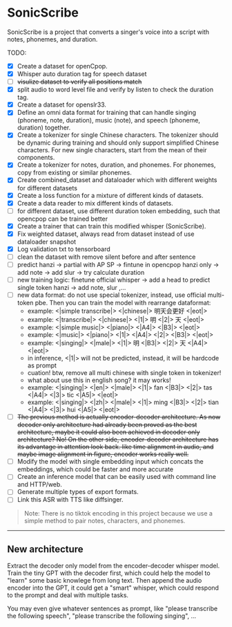 # SonicScribe

SonicScribe is a project that converts a singer's voice into a script with notes, phonemes, and duration.

TODO:

- [x] Create a dataset for openCpop.
- [x] Whisper auto duration tag for speech dataset
- [ ] ~~visulize dataset to verify all positions match~~
- [x] split audio to word level file and verify by listen to check the duration tag.
- [x] Create a dataset for openslr33.
- [x] Define an omni data format for training that can handle singing (phoneme, note, duration), music (note), and speech (phoneme, duration) together.
- [x] Create a tokenizer for single Chinese characters. The tokenizer should be dynamic during training and should only support simplified Chinese characters. For new single characters, start from the mean of their components.
- [x] Create a tokenizer for notes, duration, and phonemes. For phonemes, copy from existing or similar phonemes.
- [x] Create combined_dataset and dataloader which with different weights for different datasets
- [x] Create a loss function for a mixture of different kinds of datasets.
- [x] Create a data reader to mix different kinds of datasets.
- [ ] for different dataset, use different duration token embedding, such that opencpop can be trained better
- [x] Create a trainer that can train this modified whisper (SonicScribe).
- [x] Fix weighted dataset, always read from dataset instead of use dataloader snapshot
- [x] Log validation txt to tensorboard
- [ ] clean the dataset with remove silent before and after sentence
- [ ] predict hanzi -> partial with AP SP -> fintune in opencpop hanzi only -> add note -> add slur -> try calculate duration
- [ ] new training logic: finetune official whisper -> add a head to predict single token hanzi -> add note, slur ,... 
- [ ] new data format: do not use special tokenizer, instead, use official multi-token pbe. Then you can train the model with rearrange dataformat:
    - example: <|simple transcribe|> <|chinese|> 明天会更好 <|eot|>
    - example: <|transcribe|> <|chinese|> <|1|> 明 <|2|> 天 <|eot|>
    - example: <|simple music|> <|piano|> <|A4|> <|B3|> <|eot|>
    - example: <|music|> <|piano|> <|1|> <|A4|> <|2|> <|B3|> <|eot|>
    - example: <|singing|> <|male|> <|1|> 明 <|B3|> <|2|> 天 <|A4|> <|eot|>
    - in inference, <|1|> will not be predicted, instead, it will be hardcode as prompt
    - cuation! btw, remove all multi chinese with single token in tokenizer!
    - what about use this in english song? it may works! 
    - example: <|singing|> <|en|> <|male|> <|1|> fan <|B3|> <|2|> tas <|A4|> <|3|> tic <|A5|>  <|eot|>
    - example: <|singing|> <|zh|> <|male|> <|1|> ming <|B3|> <|2|> tian <|A4|> <|3|> hui <|A5|>  <|eot|>
- [ ] ~~The previous method is actually encoder-decoder architecture. As now decoder only architecture had already been proved as the best architecture, maybe it could also been achieved in decoder only architecture? No! On the other side, encoder-decoder architecture has its advantage in attention look back. like time alignment in audio, and maybe image alignment in figure, encoder works really well.~~
- [ ] Modify the model with single embedding input which concats the embeddings, which could be faster and more accurate
- [ ] Create an inference model that can be easily used with command line and HTTP/web.
- [ ] Generate multiple types of export formats.
- [ ] Link this ASR with TTS like diffsinger.

> Note: There is no tiktok encoding in this project because we use a simple method to pair notes, characters, and phonemes.

---

## New architecture

Extract the decoder only model from the encoder-decoder whisper model. Train the tiny GPT with the decoder first, which could help the model to "learn" some basic knowlege from long text. Then append the audio encoder into the GPT, it could get a "smart" whisper, which could respond to the prompt and deal with multiple tasks.

You may even give whatever sentences as prompt, like "please transcribe the following speech", "please transcribe the following singing", ...

